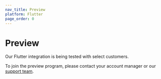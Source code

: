 ```yaml
---
nav_title: Preview
platform: Flutter
page_order: 0
---
```


# Preview

Our Flutter integration is being tested with select customers.

To join the preview program, please contact your account manager or our [support team][support].

[support]: {{site.baseurl}}/support_contact/
